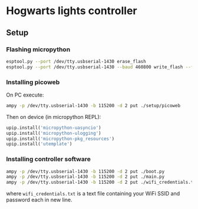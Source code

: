 # Hogwarts lights controller

## Setup

### Flashing micropython
```bash
esptool.py --port /dev/tty.usbserial-1430 erase_flash
esptool.py --port /dev/tty.usbserial-1430 --baud 460800 write_flash --flash_size=detect 0 ./setup/esp8266-20191220-v1.12.bin
```

### Installing picoweb
On PC execute:
```bash
ampy -p /dev/tty.usbserial-1430 -b 115200 -d 2 put ./setup/picoweb
```

Then on device (in micropython REPL):
```python
upip.install('micropython-uasyncio')
upip.install('micropython-ulogging')
upip.install('micropython-pkg_resources')
upip.install('utemplate')
```

### Installing controller software
```bash
ampy -p /dev/tty.usbserial-1430 -b 115200 -d 2 put ./boot.py
ampy -p /dev/tty.usbserial-1430 -b 115200 -d 2 put ./main.py
ampy -p /dev/tty.usbserial-1430 -b 115200 -d 2 put ./wifi_credentials.txt
```

where `wifi_credentials.txt` is a text file containing your WiFi SSID and password each in new line.
